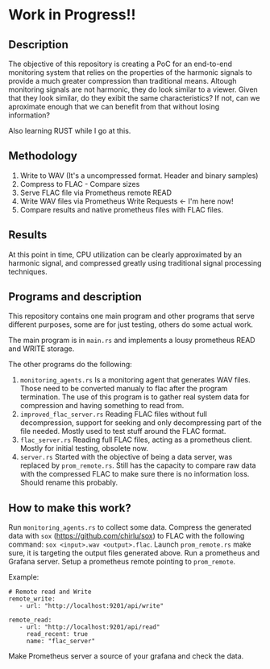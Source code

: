 # Work in Progress!!

## Description

The objective of this repository is creating a PoC for an end-to-end monitoring system that relies on the properties of the harmonic signals to provide a much greater compression than traditional means.
Altough monitoring signals are not harmonic, they do look similar to a viewer. Given that they look similar, do they exibit the same characteristics? If not, can we aproximate enough that we can benefit
from that without losing information?

Also learning RUST while I go at this.

## Methodology

1. Write to WAV (It's a uncompressed format. Header and binary samples)
2. Compress to FLAC - Compare sizes
3. Serve FLAC file via Prometheus remote READ
4. Write WAV files via Prometheus Write Requests <- I'm here now!
5. Compare results and native prometheus files with FLAC files.

## Results

At this point in time, CPU utilization can be clearly approximated by an harmonic signal, and compressed greatly using traditional signal processing techniques.

## Programs and description

This repository contains one main program and other programs that serve different purposes, some are for just testing, others do some actual work.

The main program is in `main.rs` and implements a lousy prometheus READ and WRITE storage.

The other programs do the following:

1. `monitoring_agents.rs` Is a monitoring agent that generates WAV files. Those need to be converted manualy to flac after the program termination. The use of this program is to gather real system data for compression and having something to read from.
2. `improved_flac_server.rs` Reading FLAC files without full decompression, support for seeking and only decompressing part of the file needed. Mostly used to test stuff around the FLAC format.
3. `flac_server.rs` Reading full FLAC files, acting as a prometheus client. Mostly for initial testing, obsolete now.
4. `server.rs` Started with the objective of being a data server, was replaced by `prom_remote.rs`. Still has the capacity to compare raw data with the compressed FLAC to make sure there is no information loss. Should rename this probably.

## How to make this work?

Run `monitoring_agents.rs` to collect some data. Compress the generated data with `sox` (https://github.com/chirlu/sox) to FLAC with the following command: `sox <input>.wav <output>.flac`.
Launch `prom_remote.rs` make sure, it is targeting the output files generated above. Run a prometheus and Grafana server. Setup a prometheus remote pointing to `prom_remote`.

Example:
```
# Remote read and Write
remote_write:
   - url: "http://localhost:9201/api/write"

remote_read:
   - url: "http://localhost:9201/api/read"
     read_recent: true
     name: "flac_server"
```

Make Prometheus server a source of your grafana and check the data.